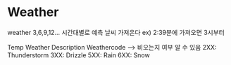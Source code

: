 # Weather
weather
3,6,9,12... 시간대별로 예측 날씨 가져온다
ex) 2:39분에 가져오면 3시부터

Temp
Weather
Description
Weathercode --> 비오는지 여부 알 수 있음
                2XX: Thunderstorm
                3XX: Drizzle
                5XX: Rain
                6XX: Snow
